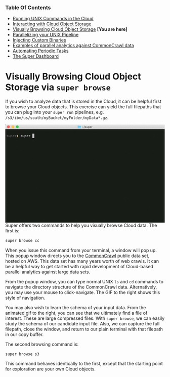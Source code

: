### Table Of Contents

- [Running UNIX Commands in the Cloud](./README.md#readme)
- [Interacting with Cloud Object Storage](./super-cos.md#readme)
- [Visually Browsing Cloud Object Storage](./super-browse.md#readme) **[You are here]**
- [Parallelizing your UNIX Pipeline](./super-parallelism.md#readme)
- [Injecting Custom Binaries](./super-cloudbin.md#readme)
- [Examples of parallel analytics against CommonCrawl data](../blogs/2-Super-Examples/README.md#readme)
- [Automating Periodic Tasks](./super-every.md)
- [The Super Dashboard](./super-dashboard.md#readme)

# Visually Browsing Cloud Object Storage via `super browse`

If you wish to analyze data that is stored in the Cloud, it can be
helpful first to browse your Cloud objects. This exercise can yield
the full filepaths that you can plug into your `super run` pipelines,
e.g. `/s3/ibm/us/south/myBucket/myFolder/myData*.gz`.

<img src="commoncrawling.gif" width="600" align="right">

Super offers two commands to help you visually browse Cloud data.  The
first is:

```sh
super browse cc
```

When you issue this command from your terminal, a window will pop
up. This popup window directs you to the
[CommonCrawl](https://commoncrawl.org/) public data set, hosted on
AWS. This data set has many years worth of web crawls. It can be a
helpful way to get started with rapid development of Cloud-based
parallel analytics against large data sets.

From the popup window, you can type normal UNIX `ls` and `cd` commands
to navigate the directory structure of the CommonCrawl
data. Alternatively, you may use your mouse to click-navigate. The GIF
to the right shows this style of navigation.

You may also wish to learn the schema of your input data. From the
animated gif to the right, you can see that we ultimately find a file
of interest. These are large compressed files. With `super browse`, we
can easily study the schema of our candidate input file. Also, we can
capture the full filepath, close the window, and return to our plain
terminal with that filepath in our copy buffer.

The second browsing command is:

```sh
super browse s3
```

This command behaves identically to the first, except that the
starting point for exploration are your own Cloud objects.

